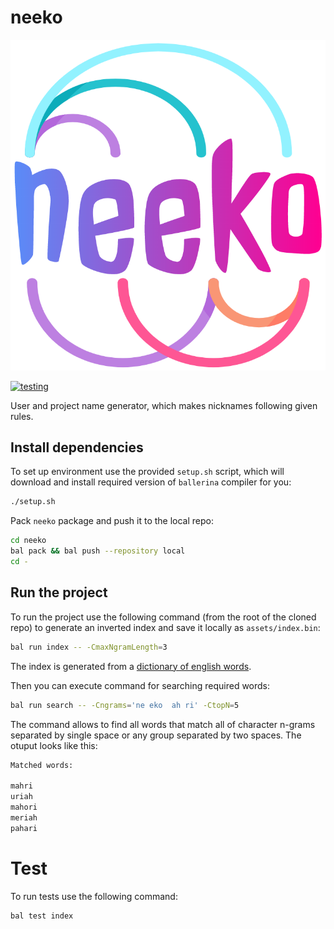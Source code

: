 # neeko

<p align="center">
    <img src="assets/image/logo.png"/>
</p>

[![testing](https://github.com/zeionara/neeko/actions/workflows/test.yml/badge.svg)](https://github.com/zeionara/neeko/actions/workflows/test.yml)

User and project name generator, which makes nicknames following given rules.

## Install dependencies

To set up environment use the provided `setup.sh` script, which will download and install required version of `ballerina` compiler for you:

```sh
./setup.sh
```

Pack `neeko` package and push it to the local repo:

```sh
cd neeko
bal pack && bal push --repository local
cd -
```

## Run the project

To run the project use the following command (from the root of the cloned repo) to generate an inverted index and save it locally as `assets/index.bin`:

```sh
bal run index -- -CmaxNgramLength=3
```

The index is generated from a [dictionary of english words](https://github.com/dwyl/english-words/blob/master/words_alpha.txt).  

Then you can execute command for searching required words:

```sh
bal run search -- -Cngrams='ne eko  ah ri' -CtopN=5
```

The command allows to find all words that match all of character n-grams separated by single space or any group separated by two spaces. The otuput looks like this:

```sh
Matched words:

mahri
uriah
mahori
meriah
pahari
```

# Test

To run tests use the following command:

```sh
bal test index
```
